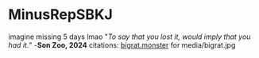# MinusRepSBKJ
imagine missing 5 days lmao
"*To say that you lost it, would imply that you had it.*"
                                -**Son Zoo, 2024**
citations: [bigrat.monster](https://bigrat.monster) for media/bigrat.jpg
